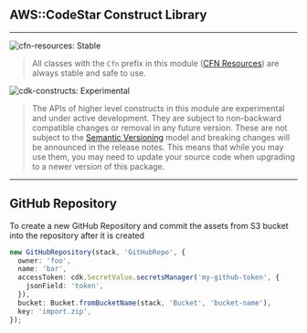 ## AWS::CodeStar Construct Library
<!--BEGIN STABILITY BANNER-->
---

![cfn-resources: Stable](https://img.shields.io/badge/cfn--resources-stable-success.svg?style=for-the-badge)

> All classes with the `Cfn` prefix in this module ([CFN Resources](https://docs.aws.amazon.com/cdk/latest/guide/constructs.html#constructs_lib)) are always stable and safe to use.

![cdk-constructs: Experimental](https://img.shields.io/badge/cdk--constructs-experimental-important.svg?style=for-the-badge)

> The APIs of higher level constructs in this module are experimental and under active development. They are subject to non-backward compatible changes or removal in any future version. These are not subject to the [Semantic Versioning](https://semver.org/) model and breaking changes will be announced in the release notes. This means that while you may use them, you may need to update your source code when upgrading to a newer version of this package.

---
<!--END STABILITY BANNER-->

## GitHub Repository

To create a new GitHub Repository and commit the assets from S3 bucket into the repository after it is created

```ts
new GitHubRepository(stack, 'GitHubRepo', {
  owner: 'foo',
  name: 'bar',
  accessToken: cdk.SecretValue.secretsManager('my-github-token', {
    jsonField: 'token',
  }),
  bucket: Bucket.fromBucketName(stack, 'Bucket', 'bucket-name'),
  key: 'import.zip',
});
```
